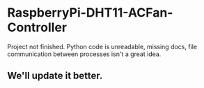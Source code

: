 # RaspberryPi-DHT11-ACFan-Controller
Project not finished. Python code is unreadable, missing docs, file communication between processes isn't a great idea. 

## We'll update it better.
